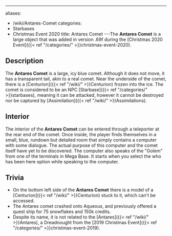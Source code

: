 ---
aliases:
- /wiki/Antares-Comet
categories:
- Starbases
- Christmas Event 2020
title: Antares Comet
---The **Antares Comet** is a large object that was added in version .69f during the [Christmas 2020 Event]({{< ref "/categories/" >}}christmas-event-2020).

## Description

The **Antares Comet** is a large, icy blue comet. Although it does not move, it has a transparent tail, akin to a real comet. Near the underside of the comet, there is a [Centurion]({{< ref "/wiki/" >}}Centurion) frozen into the ice. The comet is considered to be an NPC [Starbase]({{< ref "/categories/" >}}starbases), meaning it can be attacked, however it cannot be destroyed nor be captured by [Assimilation]({{< ref "/wiki/" >}}Assimilations).

## Interior

The interior of the **Antares Comet** can be entered through a teleporter at the rear end of the comet. Once inside, the player finds themselves in a small, blue, rundown but detailed room that simply contains a computer with some dialogue. The actual purpose of this computer and the comet itself have yet to be discovered. The computer also speaks of the "Golem" from one of the terminals in Mega Base. It starts when you select the who has been here option while speaking to the computer.

## Trivia

- On the bottom left side of the **Antares Comet** there is a model of a [Centurion]({{< ref "/wiki/" >}}Centurion) stuck to it, which can't be accessed.
- The Antares comet crashed onto Aqueous, and previously offered a quest ship for 75 snowflakes and 150k credits.
- Despite its name, it is not related to the [Antares]({{< ref "/wiki/" >}}Antares), a Dreadnought from the [2019 Christmas Event]({{< ref "/categories/" >}}christmas-event-2019).